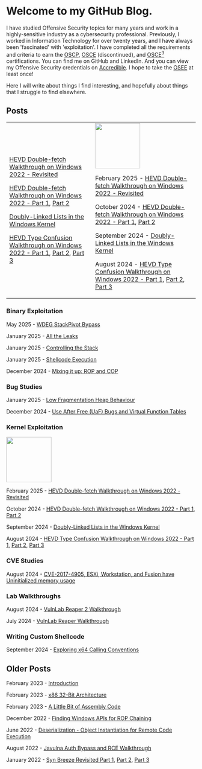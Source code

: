 # Welcome to my GitHub Blog.


I have studied Offensive Security topics for many years and work in a highly-sensitive industry as a cybersecurity professional. Previously, I worked in Information Technology for over twenty years, and I have always been 'fascinated' with 'exploitation'. I have completed all the requirements and criteria to earn the [OSCP](https://www.offsec.com/courses/pen-200/), [OSCE](https://www.offsec.com/ctp-osce/) (discontinued), and [OSCE<sup>3</sup>](https://www.offsec.com/offsec/osce3-certification/) certifications. You can find me on GitHub and LinkedIn. And you can view my Offensive Security credentials on [Accredible](https://www.credential.net/profile/johntear402666/wallet). I hope to take the [OSEE](https://www.offsec.com/courses/exp-401/) at least once!

Here I will write about things I find interesting, and hopefully about things that I struggle to find elsewhere.

## Posts

<table>
<tr>
<td>


[HEVD Double-fetch Walkthrough on Windows 2022 - Revisited](https://plackyhacker.github.io/kernel/double-fetch)

[HEVD Double-fetch Walkthrough on Windows 2022 - Part 1](https://plackyhacker.github.io/kernel/race), [Part 2](https://plackyhacker.github.io/kernel/race-2)

[Doubly-Linked Lists in the Windows Kernel](https://plackyhacker.github.io/kernel/doubly-linked-lists)

[HEVD Type Confusion Walkthrough on Windows 2022 - Part 1](https://plackyhacker.github.io/kernel/hevd), [Part 2](https://plackyhacker.github.io/kernel/hevd-2), [Part 3](https://plackyhacker.github.io/kernel/hevd-3)
</td>
<td>
  <img src="https://github.com/user-attachments/assets/ce467aae-3f87-41d2-add9-6ab040742d51" style="width: 120px;"/>

February 2025 - [HEVD Double-fetch Walkthrough on Windows 2022 - Revisited](https://plackyhacker.github.io/kernel/double-fetch)

October 2024 - [HEVD Double-fetch Walkthrough on Windows 2022 - Part 1](https://plackyhacker.github.io/kernel/race), [Part 2](https://plackyhacker.github.io/kernel/race-2)

September 2024 - [Doubly-Linked Lists in the Windows Kernel](https://plackyhacker.github.io/kernel/doubly-linked-lists)

August 2024 - [HEVD Type Confusion Walkthrough on Windows 2022 - Part 1](https://plackyhacker.github.io/kernel/hevd), [Part 2](https://plackyhacker.github.io/kernel/hevd-2), [Part 3](https://plackyhacker.github.io/kernel/hevd-3)
</td>
</tr>
</table>

### Binary Exploitation

May 2025 - [WDEG StackPivot Bypass](https://plackyhacker.github.io/binary/wdeg-stack-pivot)

January 2025 - [All the Leaks](https://plackyhacker.github.io/binary/all-the-leaks)

January 2025 - [Controlling the Stack](https://plackyhacker.github.io/binary/controlling-the-stack)

January 2025 - [Shellcode Execution](https://plackyhacker.github.io/binary/shellcode-execution)

December 2024 - [Mixing it up: ROP and COP](https://plackyhacker.github.io/binary/ropandcop)

### Bug Studies

January 2025 - [Low Fragmentation Heap Behaviour](https://plackyhacker.github.io/binary/lfh-win7-and-beyond)

December 2024 - [Use After Free (UaF) Bugs and Virtual Function Tables](https://plackyhacker.github.io/classes/use-after-free)

### Kernel Exploitation

<img src="https://github.com/user-attachments/assets/ce467aae-3f87-41d2-add9-6ab040742d51" style="width: 120px;"/>

February 2025 - [HEVD Double-fetch Walkthrough on Windows 2022 - Revisited](https://plackyhacker.github.io/kernel/double-fetch)

October 2024 - [HEVD Double-fetch Walkthrough on Windows 2022 - Part 1](https://plackyhacker.github.io/kernel/race), [Part 2](https://plackyhacker.github.io/kernel/race-2)

September 2024 - [Doubly-Linked Lists in the Windows Kernel](https://plackyhacker.github.io/kernel/doubly-linked-lists)

August 2024 - [HEVD Type Confusion Walkthrough on Windows 2022 - Part 1](https://plackyhacker.github.io/kernel/hevd), [Part 2](https://plackyhacker.github.io/kernel/hevd-2), [Part 3](https://plackyhacker.github.io/kernel/hevd-3)

### CVE Studies

August 2024 - [CVE-2017-4905, ESXi, Workstation, and Fusion have Uninitialized memory usage](https://plackyhacker.github.io/cve/2017-4905)

### Lab Walkthroughs

August 2024 - [VulnLab Reaper 2 Walkthrough](https://plackyhacker.github.io/walkthrough/reaper2)

July 2024 - [VulnLab Reaper Walkthrough](https://plackyhacker.github.io/walkthrough/reaper)

### Writing Custom Shellcode

September 2024 - [Exploring x64 Calling Conventions](https://plackyhacker.github.io/shellcodez/x64-calling-conventions)

## Older Posts

February 2023 - [Introduction](https://plackyhacker.github.io/shellcodez/intro)

February 2023 - [x86 32-Bit Architecture](https://plackyhacker.github.io/shellcodez/arch)

February 2023 - [A Little Bit of Assembly Code](https://plackyhacker.github.io/shellcodez/assembly)

December 2022 - [Finding Windows APIs for ROP Chaining](https://plackyhacker.github.io/binary/findingapis)

June 2022 - [Deserialization - Object Instantiation for Remote Code Execution](https://plackyhacker.github.io/webtesting/deserialization)

August 2022 - [Javulna Auth Bypass and RCE Walkthrough](https://plackyhacker.github.io/webtesting/javulna-sqli)

January 2022 - [Syn Breeze Revisited Part 1](https://plackyhacker.github.io/reversing/sync-breeze-reversed), [Part 2](https://plackyhacker.github.io/reversing/sync-breeze-reversing-2), [Part 3](https://plackyhacker.github.io/reversing/sync-breeze-reversing-3)
